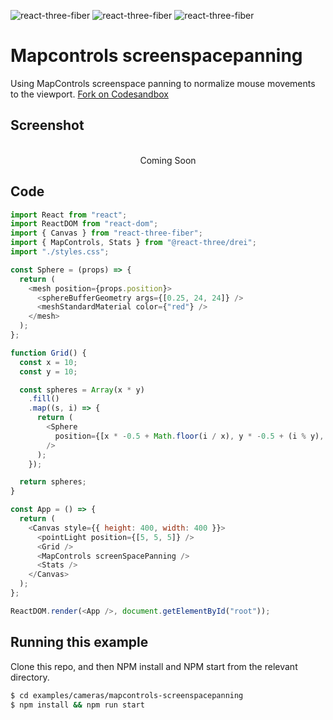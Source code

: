 ![react-three-fiber](https://img.shields.io/badge/dynamic/json?url=https://raw.githubusercontent.com/onion2k/r3f-by-example/develop/examples/cameras/mapcontrols-screenspacepanning/package.json&label=react-three-fiber&query=$.dependencies['react-three-fiber']&color=green) ![react-three-fiber](https://img.shields.io/badge/dynamic/json?url=https://raw.githubusercontent.com/onion2k/r3f-by-example/develop/examples/cameras/mapcontrols-screenspacepanning/package.json&label=three&query=$.dependencies['three']&color=green) ![react-three-fiber](https://img.shields.io/badge/dynamic/json?url=https://raw.githubusercontent.com/onion2k/r3f-by-example/develop/examples/cameras/mapcontrols-screenspacepanning/package.json&label=@react-three/drei&query=$.dependencies['@react-three/drei']&color=green)

# Mapcontrols screenspacepanning

Using MapControls screenspace panning to normalize mouse movements to the viewport. [Fork on Codesandbox](https://githubbox.com/onion2k/r3f-by-example/tree/develop/examples/cameras/mapcontrols-screenspacepanning)

## Screenshot
<div align="center">
  <br>
    Coming Soon
  <br>
</div>

## Code
```js
import React from "react";
import ReactDOM from "react-dom";
import { Canvas } from "react-three-fiber";
import { MapControls, Stats } from "@react-three/drei";
import "./styles.css";

const Sphere = (props) => {
  return (
    <mesh position={props.position}>
      <sphereBufferGeometry args={[0.25, 24, 24]} />
      <meshStandardMaterial color={"red"} />
    </mesh>
  );
};

function Grid() {
  const x = 10;
  const y = 10;

  const spheres = Array(x * y)
    .fill()
    .map((s, i) => {
      return (
        <Sphere
          position={[x * -0.5 + Math.floor(i / x), y * -0.5 + (i % y), 0]}
        />
      );
    });

  return spheres;
}

const App = () => {
  return (
    <Canvas style={{ height: 400, width: 400 }}>
      <pointLight position={[5, 5, 5]} />
      <Grid />
      <MapControls screenSpacePanning />
      <Stats />
    </Canvas>
  );
};

ReactDOM.render(<App />, document.getElementById("root"));

```

## Running this example

Clone this repo, and then NPM install and NPM start from the relevant directory.

```bash
$ cd examples/cameras/mapcontrols-screenspacepanning
$ npm install && npm run start
```